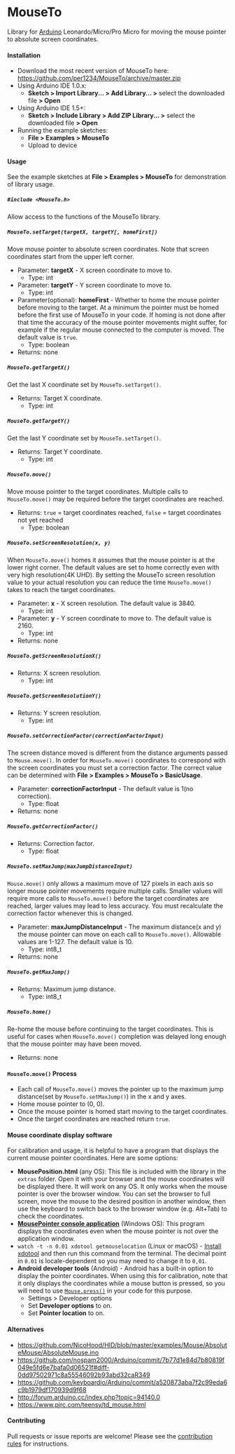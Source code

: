 MouseTo
==========
Library for [Arduino](https://arduino.cc) Leonardo/Micro/Pro Micro for moving the mouse pointer to absolute screen coordinates.


#### Installation
- Download the most recent version of MouseTo here: https://github.com/per1234/MouseTo/archive/master.zip
- Using Arduino IDE 1.0.x:
  - **Sketch > Import Library... > Add Library... >** select the downloaded file **> Open**
- Using Arduino IDE 1.5+:
  - **Sketch > Include Library > Add ZIP Library... >** select the downloaded file **> Open**
- Running the example sketches:
  - **File > Examples > MouseTo**
  - Upload to device


#### Usage
See the example sketches at **File > Examples > MouseTo** for demonstration of library usage.

##### `#include <MouseTo.h>`
Allow access to the functions of the MouseTo library.

##### `MouseTo.setTarget(targetX, targetY[, homeFirst])`
Move mouse pointer to absolute screen coordinates. Note that screen coordinates start from the upper left corner.
- Parameter: **targetX** - X screen coordinate to move to.
  - Type: int
- Parameter: **targetY** - Y screen coordinate to move to.
  - Type: int
- Parameter(optional): **homeFirst** - Whether to home the mouse pointer before moving to the target. At a minimum the pointer must be homed before the first use of MouseTo in your code. If homing is not done after that time the accuracy of the mouse pointer movements might suffer, for example if the regular mouse connected to the computer is moved. The default value is `true`.
  - Type: boolean
- Returns: none

##### `MouseTo.getTargetX()`
Get the last X coordinate set by `MouseTo.setTarget()`.
- Returns: Target X coordinate.
  - Type: int

##### `MouseTo.getTargetY()`
Get the last Y coordinate set by `MouseTo.setTarget()`.
- Returns: Target Y coordinate.
  - Type: int

##### `MouseTo.move()`
Move mouse pointer to the target coordinates. Multiple calls to `MouseTo.move()` may be required before the target coordinates are reached.
- Returns: `true` = target coordinates reached, `false` = target coordinates not yet reached
  - Type: boolean

##### `MouseTo.setScreenResolution(x, y)`
When `MouseTo.move()` homes it assumes that the mouse pointer is at the lower right corner. The default values are set to home correctly even with very high resolution(4K UHD). By setting the MouseTo screen resolution value to your actual resolution you can reduce the time `MouseTo.move()` takes to reach the target coordinates.
- Parameter: **x** - X screen resolution. The default value is 3840.
  - Type: int
- Parameter: **y** - Y screen coordinate to move to. The default value is 2160.
  - Type: int
- Returns: none

##### `MouseTo.getScreenResolutionX()`
- Returns: X screen resolution.
  - Type: int

##### `MouseTo.getScreenResolutionY()`
- Returns: Y screen resolution.
  - Type: int

##### `MouseTo.setCorrectionFactor(correctionFactorInput)`
The screen distance moved is different from the distance arguments passed to `Mouse.move()`. In order for `MouseTo.move()` coordinates to correspond with the screen coordinates you must set a correction factor. The correct value can be determined with **File > Examples > MouseTo > BasicUsage**.
- Parameter: **correctionFactorInput** - The default value is 1(no correction).
  - Type: float
- Returns: none

##### `MouseTo.getCorrectionFactor()`
- Returns: Correction factor.
  - Type: float

##### `MouseTo.setMaxJump(maxJumpDistanceInput)`
`Mouse.move()` only allows a maximum move of 127 pixels in each axis so longer mouse pointer movements require multiple calls. Smaller values will require more calls to `MouseTo.move()` before the target coordinates are reached, larger values may lead to less accuracy. You must recalculate the correction factor whenever this is changed.
- Parameter: **maxJumpDistanceInput** - The maximum distance(x and y) the mouse pointer can move on each call to `MouseTo.move()`. Allowable values are 1-127. The default value is 10.
  - Type: int8_t
- Returns: none

##### `MouseTo.getMaxJump()`
- Returns: Maximum jump distance.
  - Type: int8_t

##### `MouseTo.home()`
Re-home the mouse before continuing to the target coordinates. This is useful for cases when `MouseTo.move()` completion was delayed long enough that the mouse pointer may have been moved.
- Returns: none


#### `MouseTo.move()` Process
- Each call of `MouseTo.move()` moves the pointer up to the maximum jump distance(set by `MouseTo.setMaxJump()`) in the x and y axes.
- Home mouse pointer to (0, 0).
- Once the mouse pointer is homed start moving to the target coordinates.
- Once the target coordinates are reached return `true`.


#### Mouse coordinate display software
For calibration and usage, it is helpful to have a program that displays the current mouse pointer coordinates. Here are some options:
- **MousePosition.html** (any OS): This file is included with the library in the `extras` folder. Open it with your browser and the mouse coordinates will be displayed there. It will work on any OS. It only works when the mouse pointer is over the browser window. You can set the browser to full screen, move the mouse to the desired position in another window, then use the keyboard to switch back to the browser window (e.g. Alt+Tab) to check the coordinates.
- **[MousePointer console application](https://github.com/tttapa/MousePointer)** (Windows OS): This program displays the coordinates even when the mouse pointer is not over the application window.
- `watch -t -n 0.01 xdotool getmouselocation` (Linux or macOS) - [Install xdotool](https://www.semicomplete.com/projects/xdotool/#installing) and then run this command from the terminal. The decimal point in `0.01` is locale-dependent so you may need to change it to `0,01`.
- **Android developer tools** (Android) - Android has a built-in option to display the pointer coordinates. When using this for calibration, note that it only displays the coordinates while a mouse button is pressed, so you will need to use [`Mouse.press()`](https://www.arduino.cc/reference/en/language/functions/usb/mouse/mousepress/) in your code for this purpose.
  - Settings > Developer options
  - Set **Developer options** to on.
  - Set **Pointer location** to on.


#### Alternatives
- https://github.com/NicoHood/HID/blob/master/examples/Mouse/AbsoluteMouse/AbsoluteMouse.ino
- https://github.com/nospam2000/Arduino/commit/7b77d1e84d7b80819f049e5fd6e7bafa0d06521f#diff-0dd97502971c8a55546092b93abd32caR349
- https://github.com/keyboardio/Arduino/commit/a520873aba7f2c99eda6c9b1979df170939d9f68
- http://forum.arduino.cc/index.php?topic=94140.0
- https://www.pjrc.com/teensy/td_mouse.html


#### Contributing
Pull requests or issue reports are welcome! Please see the [contribution rules](https://github.com/per1234/MouseTo/blob/master/CONTRIBUTING.md) for instructions.

